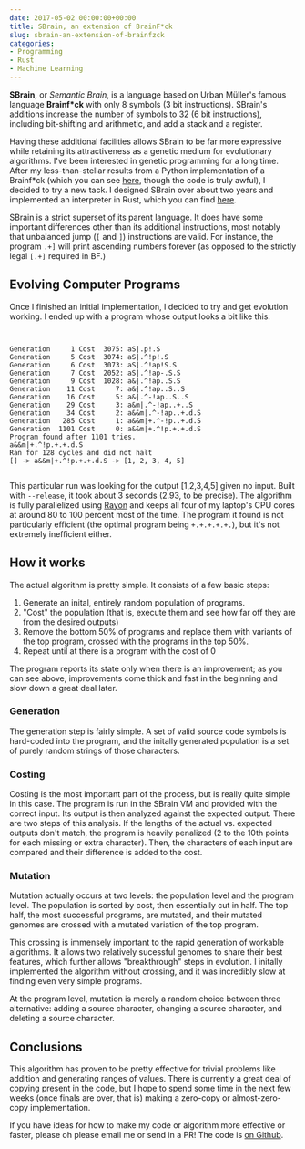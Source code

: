```yaml
---
date: 2017-05-02 00:00:00+00:00
title: SBrain, an extension of BrainF*ck
slug: sbrain-an-extension-of-brainfzck
categories:
- Programming
- Rust
- Machine Learning
---
```


**SBrain**, or *Semantic Brain*, is a language based on Urban Müller's famous language **Brainf*ck** with only 8 symbols (3 bit instructions). SBrain's additions increase the number of symbols to 32 (6 bit instructions), including bit-shifting and arithmetic, and add a stack and a register. 

Having these additional facilities allows SBrain to be far more expressive while retaining its attractiveness as a genetic medium for evolutionary algorithms. I've been interested in genetic programming for a long time. After my less-than-stellar results from a Python implementation of a Brainf\*ck (which you can see [here](https://github.com/noracodes/evolve_bf), though the code is truly awful), I decided to try a new tack. I designed SBrain over about two years and implemented an interpreter in Rust, which you can find [here](https://github.com/noracodes/sbrain).

SBrain is a strict superset of its parent language. It does have some important differences other than its additional instructions, most notably that unbalanced jump
(`[` and `]`) instructions are valid. For instance, the program `.+]` will print ascending numbers forever (as opposed to the strictly legal `[.+]` required in BF.)

## Evolving Computer Programs

  Once I finished an initial implementation, I decided to try and get evolution working. I ended up with a program whose output looks a bit like this:

<pre><code>

Generation     1 Cost  3075: aS|.p!.S
Generation     5 Cost  3074: aS|.^!p!.S
Generation     6 Cost  3073: aS|.^!ap!S.S
Generation     7 Cost  2052: aS|.^!ap-.S.S
Generation     9 Cost  1028: a&|.^!ap..S.S
Generation    11 Cost     7: a&|.^!ap..S..S
Generation    16 Cost     5: a&|.^-!ap..S..S
Generation    29 Cost     3: a&m|.^-!ap..+..S
Generation    34 Cost     2: a&&m|.^-!ap..+.d.S
Generation   285 Cost     1: a&&m|+.^-!p..+.d.S
Generation  1101 Cost     0: a&&m|+.^!p.+.+.d.S
Program found after 1101 tries.
a&&m|+.^!p.+.+.d.S
Ran for 128 cycles and did not halt
[] -> a&&m|+.^!p.+.+.d.S -> [1, 2, 3, 4, 5]

</code></pre>

  This particular run was looking for the output [1,2,3,4,5] given no input.
  Built with `--release`, it took about 3 seconds (2.93, to be precise). The algorithm is fully parallelized using [Rayon](https://crates.io/crates/rayon) 
  and keeps all four of my laptop's CPU cores at around 80 to 100 percent most of the time. The program it found 
  is not particularly efficient (the optimal program being `+.+.+.+.+.`), but it's not extremely inefficient either.

## How it works
  The actual algorithm is pretty simple. It consists of a few basic steps:

  1. Generate an inital, entirely random population of programs.
  2. "Cost" the population (that is, execute them and see how far off they are from the desired outputs)
  3. Remove the bottom 50% of programs and replace them with variants of the top program, crossed with the programs in the top 50%.
  4. Repeat until at there is a program with the cost of 0

  The program reports its state only when there is an improvement; as you can see above, improvements come thick and fast in the beginning and slow down a great deal later.

### Generation
  The generation step is fairly simple. A set of valid source code symbols is hard-coded into the program, and the initally generated population is a set of purely random strings of those characters.

### Costing
  Costing is the most important part of the process, but is really quite simple in this case. The program is run in the SBrain VM and provided with the correct input. Its output is then analyzed against the expected output. There are two steps of this analysis. If the lengths of the actual vs. expected outputs don't match, the
  program is heavily penalized (2 to the 10th points for each missing or extra character). Then, the characters of each input are compared and their difference 
  is added to the cost.

### Mutation
  Mutation actually occurs at two levels: the population level and the program level. The population is sorted by cost, then essentially cut in half. The top half,
  the most successful programs, are mutated, and their mutated genomes are crossed with a mutated variation of the top program. 

  This crossing is immensely important to the rapid generation of workable algorithms. It allows two relatively sucessful genomes to share their best features, which
  further allows "breakthrough" steps in evolution. I initally implemented the algorithm without crossing, and it was incredibly slow at finding even very simple 
  programs.

  At the program level, mutation is merely a random choice between three alternative: adding a source character, changing a source character, and deleting a source character.

## Conclusions

  This algorithm has proven to be pretty effective for trivial problems like addition and generating ranges of values. There is currently a great deal of copying present in the code, but I hope to spend some time in the next few weeks (once finals are over, that is) making a zero-copy or almost-zero-copy implementation. 

  If you have ideas for how to make my code or algorithm more effective or faster, please oh please email me or send in a PR! The code is [on Github](https://github.com/noracodes/evolve-sbrain).

